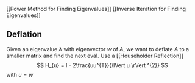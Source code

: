 [[Power Method for Finding Eigenvalues]]
[[Inverse Iteration for Finding Eigenvalues]]
## Deflation
Given an eigenvalue $\lambda$ with eigenvector $w$ of $A$, 
we want to deflate $A$ to a smaller matrix and find the next eval.
Use a [[Householder Reflection]] 
$$
H_{u} = I - 2\frac{uu^{T}}{\lVert u \rVert ^{2}}
$$
with $u=w$